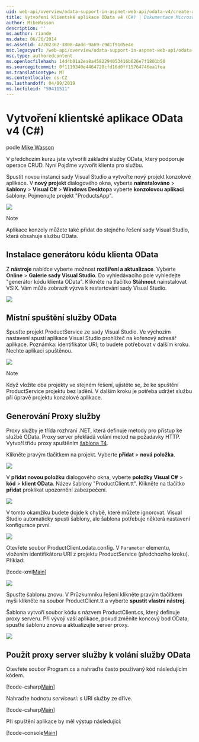 ```yaml
---
uid: web-api/overview/odata-support-in-aspnet-web-api/odata-v4/create-an-odata-v4-client-app
title: Vytvoření klientské aplikace OData v4 (C#) | Dokumentace Microsoftu
author: MikeWasson
description: ''
ms.author: riande
ms.date: 06/26/2014
ms.assetid: 47202362-3808-4add-9a69-c9d1f91d5e4e
msc.legacyurl: /web-api/overview/odata-support-in-aspnet-web-api/odata-v4/create-an-odata-v4-client-app
msc.type: authoredcontent
ms.openlocfilehash: 14d4b01a2ea8a4582294053416b626e7f1801b50
ms.sourcegitcommit: 0f1119340e4464720cfd16d0ff15764746ea1fea
ms.translationtype: MT
ms.contentlocale: cs-CZ
ms.lasthandoff: 04/09/2019
ms.locfileid: "59411511"
---
```

# <a name="create-an-odata-v4-client-app-c"></a>Vytvoření klientské aplikace OData v4 (C#)

podle [Mike Wasson](https://github.com/MikeWasson)

V předchozím kurzu jste vytvořili základní služby OData, který podporuje operace CRUD. Nyní Pojďme vytvořit klienta pro službu.

Spustit novou instanci sady Visual Studio a vytvořte nový projekt konzolové aplikace. V **nový projekt** dialogového okna, vyberte **nainstalováno** &gt; **šablony** &gt; **Visual C#** &gt; **Windows Desktop**a vyberte **konzolovou aplikaci** šablony. Pojmenujte projekt &quot;ProductsApp&quot;.

![](create-an-odata-v4-client-app/_static/image1.png)

> [!NOTE]
> Aplikace konzoly můžete také přidat do stejného řešení sady Visual Studio, která obsahuje službu OData.


## <a name="install-the-odata-client-code-generator"></a>Instalace generátoru kódu klienta OData

Z **nástroje** nabídce vyberte možnost **rozšíření a aktualizace**. Vyberte **Online** &gt; **Galerie sady Visual Studio**. Do vyhledávacího pole vyhledejte &quot;generátor kódu klienta OData&quot;. Klikněte na tlačítko **Stáhnout** nainstalovat VSIX. Vám může zobrazit výzva k restartování sady Visual Studio.

[![](create-an-odata-v4-client-app/_static/image3.png)](create-an-odata-v4-client-app/_static/image2.png)

## <a name="run-the-odata-service-locally"></a>Místní spuštění služby OData

Spusťte projekt ProductService ze sady Visual Studio. Ve výchozím nastavení spustí aplikace Visual Studio prohlížeč na kořenový adresář aplikace. Poznámka: identifikátor URI; to budete potřebovat v dalším kroku. Nechte aplikaci spuštěnou.

![](create-an-odata-v4-client-app/_static/image4.png)

> [!NOTE]
> Když vložíte oba projekty ve stejném řešení, ujistěte se, že ke spuštění ProductService projektu bez ladění. V dalším kroku je potřeba udržet službu při úpravě projektu konzolové aplikace.


## <a name="generate-the-service-proxy"></a>Generování Proxy služby

Proxy služby je třída rozhraní .NET, která definuje metody pro přístup ke službě OData. Proxy server překládá volání metod na požadavky HTTP. Vytvoří třídu proxy spuštěním [šablona T4](https://msdn.microsoft.com/library/bb126445.aspx).

Klikněte pravým tlačítkem na projekt. Vyberte **přidat** &gt; **nová položka**.

![](create-an-odata-v4-client-app/_static/image5.png)

V **přidat novou položku** dialogového okna, vyberte **položky Visual C#** &gt; **kód** &gt; **klient OData**. Název šablony &quot;ProductClient.tt&quot;. Klikněte na tlačítko **přidat** proklikat upozornění zabezpečení.

[![](create-an-odata-v4-client-app/_static/image7.png)](create-an-odata-v4-client-app/_static/image6.png)

V tomto okamžiku budete dojde k chybě, které můžete ignorovat. Visual Studio automaticky spustí šablony, ale šablona potřebuje některá nastavení konfigurace první.

[![](create-an-odata-v4-client-app/_static/image9.png)](create-an-odata-v4-client-app/_static/image8.png)

Otevřete soubor ProductClient.odata.config. V `Parameter` elementu, vložením identifikátoru URI z projektu ProductService (předchozího kroku). Příklad:

[!code-xml[Main](create-an-odata-v4-client-app/samples/sample1.xml)]

[![](create-an-odata-v4-client-app/_static/image11.png)](create-an-odata-v4-client-app/_static/image10.png)

Spusťte šablonu znovu. V Průzkumníku řešení klikněte pravým tlačítkem myši klikněte na soubor ProductClient.tt a vyberte **spustit vlastní nástroj**.

Šablona vytvoří soubor kódu s názvem ProductClient.cs, který definuje proxy serveru. Při vývoji vaší aplikace, pokud změníte koncový bod OData, spusťte šablonu znovu a aktualizujte server proxy.

![](create-an-odata-v4-client-app/_static/image12.png)

## <a name="use-the-service-proxy-to-call-the-odata-service"></a>Použít proxy server služby k volání služby OData

Otevřete soubor Program.cs a nahraďte často používaný kód následujícím kódem.

[!code-csharp[Main](create-an-odata-v4-client-app/samples/sample2.cs)]

Nahraďte hodnotu *serviceuri:* s URI služby ze dříve.

[!code-csharp[Main](create-an-odata-v4-client-app/samples/sample3.cs)]

Při spuštění aplikace by měl výstup následující:

[!code-console[Main](create-an-odata-v4-client-app/samples/sample4.cmd)]
